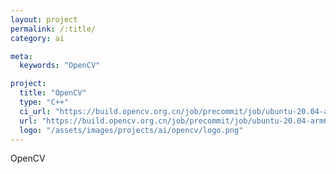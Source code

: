 ```yaml
---
layout: project
permalink: /:title/
category: ai

meta:
  keywords: "OpenCV"

project:
  title: "OpenCV"
  type: "C++"
  ci_url: "https://build.opencv.org.cn/job/precommit/job/ubuntu-20.04-arm64/"
  url: "https://build.opencv.org.cn/job/precommit/job/ubuntu-20.04-arm64/"
  logo: "/assets/images/projects/ai/opencv/logo.png"
---
```


<p>OpenCV</p>
